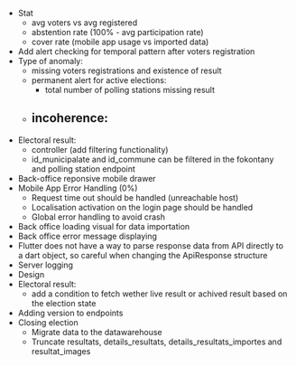 - Stat
	- avg voters vs avg registered
	- abstention rate (100% - avg participation rate)
	- cover rate (mobile app usage vs imported data)
- Add alert checking for temporal pattern after voters registration
- Type of anomaly:
	- missing voters registrations and existence of result
	- permanent alert for active elections:
		- total number of polling stations missing result
	- incoherence:
		- 
- Electoral result:
	- controller (add filtering functionality)
	- id_municipalate and id_commune can be filtered in the fokontany and polling station endpoint
- Back-office reponsive mobile drawer
- Mobile App Error Handling (0%)
	- Request time out should be handled (unreachable host)
	- Localisation activation on the login page should be handled
	- Global error handling to avoid crash
- Back office loading visual for data importation
- Back office error message displaying
- Flutter does not have a way to parse response data from API directly to a dart object, so careful when changing the ApiResponse structure
- Server logging
- Design
- Electoral result:
	- add a condition to fetch wether live result or achived result based on the election state
- Adding version to endpoints
- Closing election
	- Migrate data to the datawarehouse
	- Truncate resultats, details_resultats, details_resultats_importes and resultat_images